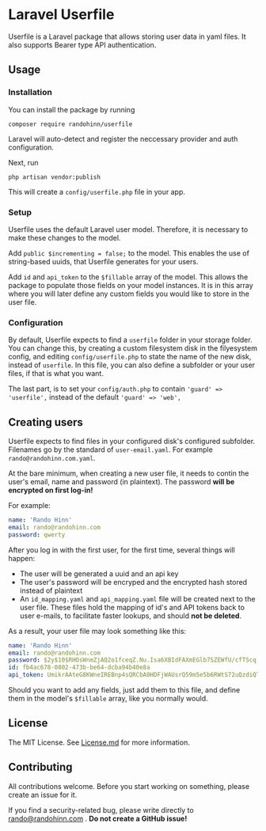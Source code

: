 # Laravel Userfile

Userfile is a Laravel package that allows storing user data in yaml files. It also supports Bearer type API authentication.

## Usage

### Installation
You can install the package by running

```
composer require randohinn/userfile
```

Laravel will auto-detect and register the neccessary provider and auth configuration.

Next, run

```
php artisan vendor:publish
```

This will create a `config/userfile.php` file in your app.

### Setup

Userfile uses the default Laravel user model. Therefore, it is necessary to make these changes to the model.

Add `public $incrementing = false;` to the model. This enables the use of string-based uuids, that Userfile generates for your users.

Add `id` and `api_token` to the `$fillable` array of the model. This allows the package to populate those fields on your model instances. It is in this array where you will later define any custom fields you would like to store in the user file.

### Configuration

By default, Userfile expects to find a `userfile` folder in your storage folder. You can change this, by creating a custom filesystem disk in the filyesystem config, and editing `config/userfile.php` to state the name of the new disk, instead of `userfile`. In this file, you can also define a subfolder or your user files, if that is what you want.

The last part, is to set your `config/auth.php` to contain `'guard' => 'userfile',` instead of the default `'guard' => 'web',`

## Creating users

Userfile expects to find files in your configured disk's configured subfolder. Filenames go by the standard of `user-email.yaml`. For example `rando@randohinn.com.yaml`.

At the bare minimum, when creating a new user file, it needs to contin the user's email, name and password (in plaintext). The password **will be encrypted on first log-in!**

For example:

```yaml
name: 'Rando Hinn'
email: rando@randohinn.com
password: qwerty
```

After you log in with the first user, for the first time, several things will happen:

- The user will be generated a uuid and an api key
- The user's password will be encryped and the encrypted hash stored instead of plaintext
- An `id_mapping.yaml` and `api_mapping.yaml` file will be created next to the user file. These files hold the mapping of id's and API tokens back to user e-mails, to facilitate faster lookups, and should **not be deleted**.

As a result, your user file may look something like this:

```yaml
name: 'Rando Hinn'
email: rando@randohinn.com
password: $2y$10$RHOsWnmZjAQ2o1fceqZ.Nu.Isa6XBIdFAXmEGlb7SZEWfU/cfTScq
id: fb4ac678-0802-473b-be64-dcba94b40e8a
api_token: UmikrAAteG8KWneIREBnp4sQRCbA0HDFjWAUsrQ59m5e5b6RWtS72uQzdiQT
```

Should you want to add any fields, just add them to this file, and define them in the model's `$fillable` array, like you normally would.

## License

The MIT License. See [License.md](LICENSE.md) for more information.

## Contributing

All contributions welcome. Before you start working on something, please create an issue for it.

If you find a security-related bug, please write directly to rando@randohinn.com . **Do not create a GitHub issue!**
